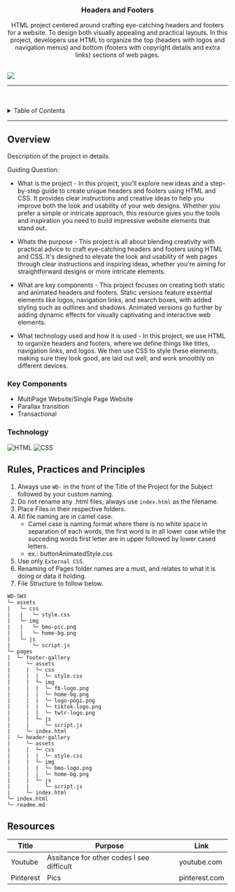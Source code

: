 <a name="readme-top">

<br/>

<br />
<div align="center">
  <a href="https://github.com/vizmarvz/">
  <!-- TODO: If you want to add logo or banner you can add it here -->
  </a>
<!-- TODO: Change Title to the name of the title of your Project -->
  <h3 align="center">Headers and Footers</h3>
</div>
<!-- TODO: Make a short description -->
<div align="center">
  HTML project centered around crafting eye-catching headers and footers for a website. To design both visually appealing and practical layouts. In this project, developers use HTML to organize the top (headers with logos and navigation menus) and bottom (footers with copyright details and extra links) sections of web pages.
</div>

<br />

<!-- TODO: Change the zyx-0314 into your github username  -->
<!-- TODO: Change the WD-Template-Project into the same name of your folder -->
![](https://visit-counter.vercel.app/counter.png?page=vizmarvz/WD-SW3)

---

<br />
<br />

<!-- TODO: If you want to add more layers for your readme -->
<details>
  <summary>Table of Contents</summary>
  <ol>
    <li>
      <a href="#overview">Overview</a>
      <ol>
        <li>
          <a href="#key-components">Key Components</a>
        </li>
        <li>
          <a href="#technology">Technology</a>
        </li>
      </ol>
    </li>
    <li>
      <a href="#rule,-practices-and-principles">Rules, Practices and Principles</a>
    </li>
    <li>
      <a href="#resources">Resources</a>
    </li>
  </ol>
</details>

---

## Overview

<!-- TODO: To be changed -->
<!-- The following are just sample -->
Description of the project in details.

Guiding Question:
- What is the project - In this project, you'll explore new ideas and a step-by-step guide to create unique headers and footers using HTML and CSS. It provides clear instructions and creative ideas to help you improve both the look and usability of your web designs. Whether you prefer a simple or intricate approach, this resource gives you the tools and inspiration you need to build impressive website elements that stand out.
  
- Whats the purpose - This project is all about blending creativity with practical advice to craft eye-catching headers and footers using HTML and CSS. It's designed to elevate the look and usability of web pages through clear instructions and inspiring ideas, whether you're aiming for straightforward designs or more intricate elements.
  
- What are key components -  This project focuses on creating both static and animated headers and footers. Static versions feature essential elements like logos, navigation links, and search boxes, with added styling such as outlines and shadows. Animated versions go further by adding dynamic effects for visually captivating and interactive web elements.
  
- What technology used and how it is used - In this project, we use HTML to organize headers and footers, where we define things like titles, navigation links, and logos. We then use CSS to style these elements, making sure they look good, are laid out well, and work smoothly on different devices.

### Key Components
<!-- TODO: List of Key Components -->
<!-- The following are just sample -->
- MultiPage Website/Single Page Website
- Parallax transition
- Transactional

### Technology
<!-- TODO: List of Technology Used -->
![HTML](https://img.shields.io/badge/HTML-E34F26?style=for-the-badge&logo=html5&logoColor=white)
![CSS](https://img.shields.io/badge/CSS-1572B6?style=for-the-badge&logo=css3&logoColor=white)

## Rules, Practices and Principles
1. Always use `WD-` in the front of the Title of the Project for the Subject followed by your custom naming.
2. Do not rename any .html files; always use `index.html` as the filename.
3. Place Files in their respective folders.
4. All file naming are in camel case.
   - Camel case is naming format where there is no white space in separation of each words, the first word is in all lower case while the succeding words first letter are in upper followed by lower cased letters.
   - ex.: buttonAnimatedStyle.css
5. Use only `External CSS`.
6. Renaming of Pages folder names are a must, and relates to what it is doing or data it holding.
7. File Structure to follow below.

```
WD-SW3
└─ assets
|   └─ css
|   |   └─ style.css
|   └─ img
|   |   └─ bmo-pic.png
|   |   └─ home-bg.png
|   └─ js
|       └─ script.js
└─ pages
|  └─ footer-gallery
|     └─ assets
|     |  └─ css
|     |  |  └─ style.css
|     |  └─ img
|     |  |  └─ fb-logo.png
|     |  |  └─ home-bg.png
|     |  |  └─ logo-pogi.png
|     |  |  └─ tiktok-logo.png
|     |  |  └─ twtr-logo.png
|     |  └─ js
|     |     └─ script.js
|     └─ index.html
|  └─ header-gallery
|     └─ assets
|     |  └─ css
|     |  |  └─ style.css
|     |  └─ img
|     |  |  └─ bmo-logo.png
|     |  |  └─ home-bg.png
|     |  └─ js
|     |     └─ script.js
|     └─ index.html
└─ index.html
└─ readme.md
```

## Resources

<!-- TODO: Add References -->
| Title | Purpose | Link |
|-|-|-|
| Youtube | Assitance for other codes I see difficult | youtube.com |
| Pinterest | Pics | pinterest.com |
